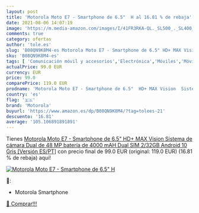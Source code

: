 ```yaml
---
layout: post
title: 'Motorola Moto E7 - Smartphone de 6.5"  H al 16.81 % de rebaja'
date: 2021-08-06 14:07:19
image: 'https://m.media-amazon.com/images/I/41FR3RKA-QL._SL500_._SL400_.jpg'
comments: true
category: ofertas
author: 'tole.es'
slug: 'B08QN9K8M4-es Motorola Moto E7 - Smartphone de 6.5" HD+ MAX Vision...'
sku: 'B08QN9K8M4-es'
tags: [ 'Comunicación móvil y accesorios','Electrónica','Móviles','Móviles y smartphones libres','android','motorola', ]
actualPrice: 99.0 EUR
currency: EUR
price: 99.0
comparePrice: 119.0 EUR
prodname: 'Motorola Moto E7 - Smartphone de 6.5"  HD+ MAX Vision  Sistema de cámara Dual de 48 MP  batería de 4000 mAH  Dual SIM  2/32GB  Android 10   Gris [Versión ES/PT]'
country: 'es'
flag: '🇪🇸'
brand: 'Motorola'
buyurl: 'https://www.amazon.es/dp/B08QN9K8M4/?tag=tolees-21'
descuento: '16.81'
average: '105.106891891891'
---
```


Tienes [Motorola Moto E7 - Smartphone de 6.5"  HD+ MAX Vision  Sistema de cámara Dual de 48 MP  batería de 4000 mAH  Dual SIM  2/32GB  Android 10   Gris [Versión ES/PT]](https://www.amazon.es/dp/B08QN9K8M4/?tag=tolees-21) con precio final de  99.0 EUR (original: 119.0 EUR) (16.81 %  de rebaja) aqui!

[![Motorola Moto E7 - Smartphone de 6.5"  H](https://m.media-amazon.com/images/I/41FR3RKA-QL._SL500_._SL400_.jpg)](https://www.amazon.es/dp/B08QN9K8M4/?tag=tolees-21)

🔎:

- Motorola Smartphone

[🛒 Comprar!!!](https://www.amazon.es/dp/B08QN9K8M4/?tag=tolees-21)
